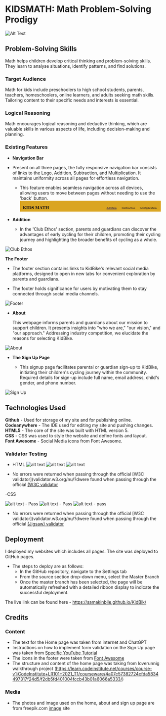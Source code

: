 # KIDSMATH: Math Problem-Solving Prodigy
![Alt Text](readmeimages/responsive.jpeg)

## Problem-Solving Skills

Math helps children develop critical thinking and problem-solving skills. They learn to analyse situations, identify patterns, and find solutions.

### Target Audience

Math for kids include preschoolers to high school students, parents, teachers, homeschoolers, online learners, and adults seeking math skills. Tailoring content to their specific needs and interests is essential.

### Logical Reasoning

 Math encourages logical reasoning and deductive thinking, which are valuable skills in various aspects of life, including decision-making and planning.


### Existing Features

- __Navigation Bar__

- Present on all three pages, the fully responsive navigation bar consists of links to the Logo, Addition, Subtraction, and Multiplication. It maintains uniformity across all pages for effortless navigation.
  - This feature enables seamless navigation across all devices, allowing users to move between pages without needing to use the 'back' button.
![Nav Bar](assets/media/nav.jpeg)

- __Addition__

  - In the 'Club Ethos' section, parents and guardians can discover the advantages of early cycling for their children, promoting their cycling journey and highlighting the broader benefits of cycling as a whole.

![Club Ethos](readmeimages/clubethos.jpeg)

  __The Footer__

- The footer section contains links to KidBike's relevant social media platforms, designed to open in new tabs for convenient exploration by parents and guardians.

- The footer holds significance for users by motivating them to stay connected through social media channels.

![Footer](readmeimages/footer.jpeg)

- __About__

  This webpage informs parents and guardians about our mission to support children. It presents insights into "who we are," "our vision," and "our approach." Addressing industry competition, we elucidate the reasons for selecting KidBike.

![About](readmeimages/about.jpeg)

- __The Sign Up Page__

  - This signup page facilitates parental or guardian sign-up to KidBike, initiating their children's cycling journey within the community. Required details for sign-up include full name, email address, child's gender, and phone number.

![Sign Up](readmeimages/signup.jpeg)

## Technologies Used

__Github__ - Used for storage of my site and for publishing online.\
__Codeanywhere__ - The IDE used for editing my site and pushing changes.\
__HTML5__ - The core of the site was built with HTML version 5.\
__CSS__ - CSS was used to style the website and define fonts and layout.\
__Font Awesome__ - Social Media icons from Font Awesome.

### Validator Testing

- HTML
![alt text](readmeimages/tmlvalidator.jpeg)
![alt text](readmeimages/tmlvalidator.jpeg)
![alt text](readmeimages/tmlvalidator.jpeg)

- No errors were returned when passing through the official [W3C validator](validator.w3.org/nu/?dwere found when passing through the official              [(W3C validator](https://validator.w3.org/nu/#textarea)

-CSS

![alt text](readmeimages/css.validate.jpeg) - Pass
![alt text](readmeimages/css.validate.jpeg) - Pass
![alt text](readmeimages/css.validate.jpeg) - pass

- No errors were returned when passing through the official [W3C validator](validator.w3.org/nu/?dwere found when passing through the official [(Jigsaw) validator](https://jigsaw.w3.org/css-validator/validator)

## Deployment

I deployed my websites which includes all pages. The site was deployed to GitHub pages.

- The steps to deploy are as follows:
  - In the GitHub repository, navigate to the Settings tab
  - From the source section drop-down menu, select the Master Branch
  - Once the master branch has been selected, the page will be automatically refreshed with a detailed ribbon display to indicate the successful deployment.

The live link can be found here - <https://samakinbile.github.io/KidBik/>

## Credits

### Content

- The text for the Home page was taken from internet and ChatGPT
- Instructions on how to implement form validation on the Sign Up page was taken from [Specific YouTube Tutorial](https://www.openai.com/)
- The icons in the footer were taken from [Font Awesome](https://freepik.com/)
- The structure and content of the home page was taking from loverunnig walkthrough project (<https://learn.codeinstitute.net/courses/course-v1:CodeInstitute+LR101+2021_T1/courseware/4a07c57382724cfda5834497317f24d5/f2db5fd401004fccb43b01a6066a5333/>)

### Media

- The photos and image used on the home, about and sign up page are from freepik.com [image](https://www.freepik.com/) site

